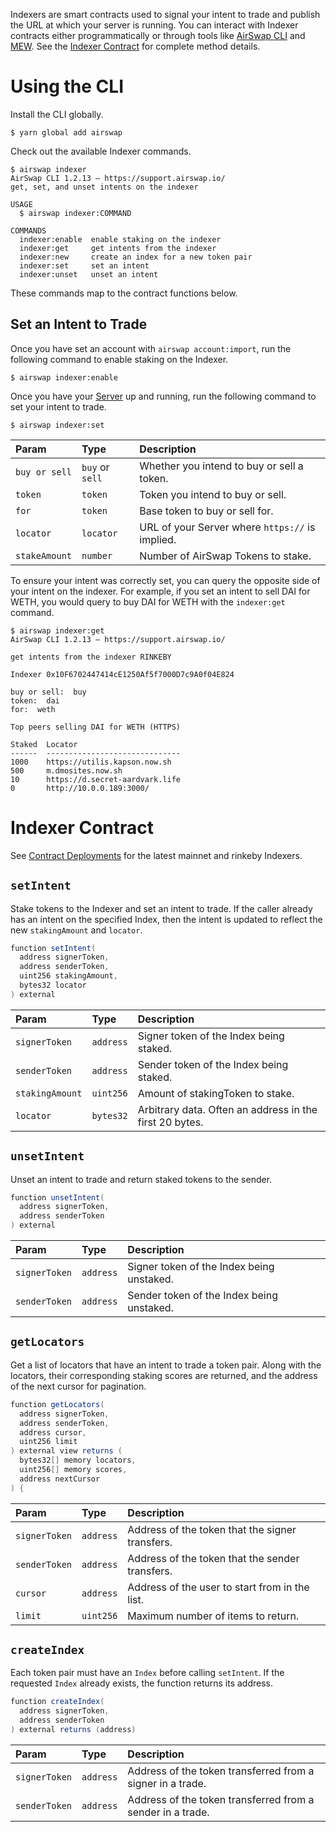 Indexers are smart contracts used to signal your intent to trade and publish the URL at which your server is running. You can interact with Indexer contracts either programmatically or through tools like [AirSwap CLI](https://github.com/airswap/airswap-cli) and [MEW](https://www.myetherwallet.com/). See the [Indexer Contract](../reference/indexer.md) for complete method details.

# Using the CLI

Install the CLI globally.

```
$ yarn global add airswap
```

Check out the available Indexer commands.

```
$ airswap indexer
AirSwap CLI 1.2.13 — https://support.airswap.io/
get, set, and unset intents on the indexer

USAGE
  $ airswap indexer:COMMAND

COMMANDS
  indexer:enable  enable staking on the indexer
  indexer:get     get intents from the indexer
  indexer:new     create an index for a new token pair
  indexer:set     set an intent
  indexer:unset   unset an intent
```

These commands map to the contract functions below.

## Set an Intent to Trade

Once you have set an account with `airswap account:import`, run the following command to enable staking on the Indexer.

```
$ airswap indexer:enable
```

Once you have your [Server](./run-a-server.md) up and running, run the following command to set your intent to trade.

```
$ airswap indexer:set
```

| Param         | Type            | Description                                     |
| :------------ | :-------------- | :---------------------------------------------- |
| `buy or sell` | `buy` or `sell` | Whether you intend to buy or sell a token.      |
| `token`       | `token`         | Token you intend to buy or sell.                |
| `for`         | `token`         | Base token to buy or sell for.                  |
| `locator`     | `locator`       | URL of your Server where `https://` is implied. |
| `stakeAmount` | `number`        | Number of AirSwap Tokens to stake.              |

To ensure your intent was correctly set, you can query the opposite side of your intent on the indexer. For example, if you set an intent to sell DAI for WETH, you would query to buy DAI for WETH with the `indexer:get` command.

```
$ airswap indexer:get
AirSwap CLI 1.2.13 — https://support.airswap.io/

get intents from the indexer RINKEBY

Indexer 0x10F6702447414cE1250Af5f7000D7c9A0f04E824

buy or sell:  buy
token:  dai
for:  weth

Top peers selling DAI for WETH (HTTPS)

Staked  Locator
------  ------------------------------
1000    https://utilis.kapson.now.sh
500     m.dmosites.now.sh
10      https://d.secret-aardvark.life
0       http://10.0.0.189:3000/
```

# Indexer Contract

See [Contract Deployments](../system/contract-deployments) for the latest mainnet and rinkeby Indexers.

## `setIntent`

Stake tokens to the Indexer and set an intent to trade. If the caller already has an intent on the specified Index, then the intent is updated to reflect the new `stakingAmount` and `locator`.

```java
function setIntent(
  address signerToken,
  address senderToken,
  uint256 stakingAmount,
  bytes32 locator
) external
```

| Param           | Type      | Description                                             |
| :-------------- | :-------- | :------------------------------------------------------ |
| `signerToken`   | `address` | Signer token of the Index being staked.                 |
| `senderToken`   | `address` | Sender token of the Index being staked.                 |
| `stakingAmount` | `uint256` | Amount of stakingToken to stake.                        |
| `locator`       | `bytes32` | Arbitrary data. Often an address in the first 20 bytes. |

## `unsetIntent`

Unset an intent to trade and return staked tokens to the sender.

```java
function unsetIntent(
  address signerToken,
  address senderToken
) external
```

| Param         | Type      | Description                               |
| :------------ | :-------- | :---------------------------------------- |
| `signerToken` | `address` | Signer token of the Index being unstaked. |
| `senderToken` | `address` | Sender token of the Index being unstaked. |

## `getLocators`

Get a list of locators that have an intent to trade a token pair. Along with the locators, their corresponding staking scores are returned, and the address of the next cursor for pagination.

```java
function getLocators(
  address signerToken,
  address senderToken,
  address cursor,
  uint256 limit
) external view returns (
  bytes32[] memory locators,
  uint256[] memory scores,
  address nextCursor
) {
```

| Param         | Type      | Description                                     |
| :------------ | :-------- | :---------------------------------------------- |
| `signerToken` | `address` | Address of the token that the signer transfers. |
| `senderToken` | `address` | Address of the token that the sender transfers. |
| `cursor`      | `address` | Address of the user to start from in the list.  |
| `limit`       | `uint256` | Maximum number of items to return.              |

## `createIndex`

Each token pair must have an `Index` before calling `setIntent`. If the requested `Index` already exists, the function returns its address.

```java
function createIndex(
  address signerToken,
  address senderToken
) external returns (address)
```

| Param         | Type      | Description                                                |
| :------------ | :-------- | :--------------------------------------------------------- |
| `signerToken` | `address` | Address of the token transferred from a signer in a trade. |
| `senderToken` | `address` | Address of the token transferred from a sender in a trade. |

